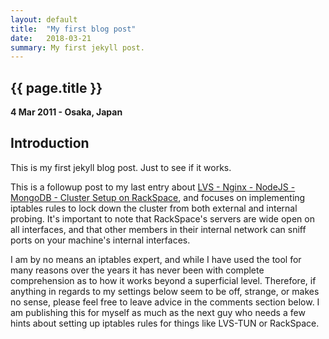 ```yaml
---
layout: default
title:  "My first blog post"
date:   2018-03-21
summary: My first jekyll post.
---
```


## {{ page.title }}

__4 Mar 2011 - Osaka, Japan__




## Introduction

This is my first jekyll blog post. Just to see if it works.

This is a followup post to my last entry about [LVS - Nginx - NodeJS - MongoDB - Cluster Setup on RackSpace](http://boj.github.com/blog/2011/01/14/lvs-nginx-nodejs-mongodb-cluster-setup-on-rackspace/), and focuses on implementing iptables rules to lock down the cluster from both external and internal probing.  It's important to note that RackSpace's servers are wide open on all interfaces, and that other members in their internal network can sniff ports on your machine's internal interfaces.

I am by no means an iptables expert, and while I have used the tool for many reasons over the years it has never been with complete comprehension as to how it works beyond a superficial level.  Therefore, if anything in regards to my settings below seem to be off, strange, or makes no sense, please feel free to leave advice in the comments section below.  I am publishing this for myself as much as the next guy who needs a few hints about setting up iptables rules for things like LVS-TUN or RackSpace.
